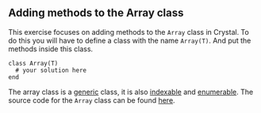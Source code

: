 ## Adding methods to the Array class

This exercise focuses on adding methods to the `Array` class in Crystal.
To do this you will have to define a class with the name `Array(T)`.
And put the methods inside this class.

```crystal
class Array(T)
  # your solution here
end
```

The array class is a [generic][] class, it is also [indexable][] and [enumerable][].
The source code for the `Array` class can be found [here][array].

[array]: https://github.com/crystal-lang/crystal/blob/7aa5cdd86/src/array.cr#L48
[generic]: https://crystal-lang.org/docs/syntax_and_semantics/generics.html
[indexable]: https://crystal-lang.org/api/Indexable.html
[enumerable]: https://crystal-lang.org/api/Enumerable.html
